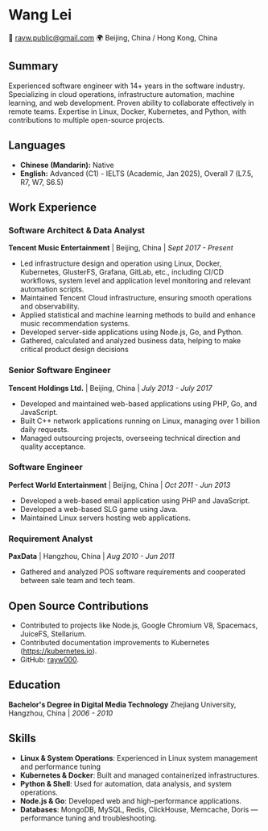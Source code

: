 # Wang Lei

📧 rayw.public@gmail.com
🌍 Beijing, China / Hong Kong, China

## Summary
Experienced software engineer with 14+ years in the software industry. Specializing in cloud operations, infrastructure automation, machine learning, and web development. Proven ability to collaborate effectively in remote teams. Expertise in Linux, Docker, Kubernetes, and Python, with contributions to multiple open-source projects.

## Languages
- **Chinese (Mandarin):** Native
- **English:** Advanced (C1) - IELTS (Academic, Jan 2025), Overall 7 (L7.5, R7, W7, S6.5)

## Work Experience

### **Software Architect & Data Analyst**
**Tencent Music Entertainment** | Beijing, China | *Sept 2017 - Present*
- Led infrastructure design and operation using Linux, Docker, Kubernetes, GlusterFS, Grafana, GitLab, etc., including CI/CD workflows, system level and application level monitoring and relevant automation scripts.
- Maintained Tencent Cloud infrastructure, ensuring smooth operations and observability.
- Applied statistical and machine learning methods to build and enhance music recommendation systems.
- Developed server-side applications using Node.js, Go, and Python.
- Gathered, calculated and analyzed business data, helping to make critical product design decisions

### **Senior Software Engineer**
**Tencent Holdings Ltd.** | Beijing, China | *July 2013 - July 2017*
- Developed and maintained web-based applications using PHP, Go, and JavaScript.
- Built C++ network applications running on Linux, managing over 1 billion daily requests.
- Managed outsourcing projects, overseeing technical direction and quality acceptance.

### **Software Engineer**
**Perfect World Entertainment** | Beijing, China | *Oct 2011 - Jun 2013*
- Developed a web-based email application using PHP and JavaScript.
- Developed a web-based SLG game using Java.
- Maintained Linux servers hosting web applications.

### **Requirement Analyst**
**PaxData** | Hangzhou, China | *Aug 2010 - Jun 2011*
- Gathered and analyzed POS software requirements and cooperated between sale team and tech team.

## Open Source Contributions
- Contributed to projects like Node.js, Google Chromium V8, Spacemacs, JuiceFS, Stellarium.
- Contributed documentation improvements to Kubernetes (https://kubernetes.io).
- GitHub: [rayw000](https://github.com/rayw000).

## Education
**Bachelor's Degree in Digital Media Technology**
Zhejiang University, Hangzhou, China | *2006 - 2010*

## Skills
- **Linux & System Operations**: Experienced in Linux system management and performance tuning
- **Kubernetes & Docker**: Built and managed containerized infrastructures.
- **Python & Shell**: Used for automation, data analysis, and system operations.
- **Node.js & Go**: Developed web and high-performance applications.
- **Databases**: MongoDB, MySQL, Redis, ClickHouse, Memcache, Doris — performance tuning and troubleshooting.

